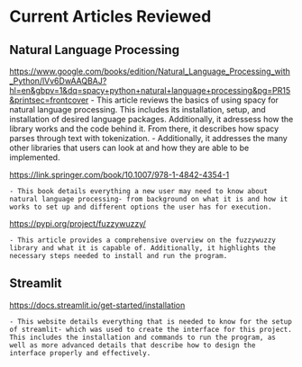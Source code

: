 # Current Articles Reviewed

## Natural Language Processing

https://www.google.com/books/edition/Natural_Language_Processing_with_Python/lVv6DwAAQBAJ?hl=en&gbpv=1&dq=spacy+python+natural+language+processing&pg=PR15&printsec=frontcover
    - This article reviews the basics of using spacy for natural language processing. This includes its installation, setup, and installation of desired language packages. Additionally, it adressess how the library works and the code behind it. From there, it describes how spacy parses through text with tokenization.
    - Additionally, it addresses the many other libraries that users can look at and how they are able to be implemented.

https://link.springer.com/book/10.1007/978-1-4842-4354-1

    - This book details everything a new user may need to know about natural language processing- from background on what it is and how it works to set up and different options the user has for execution.


https://pypi.org/project/fuzzywuzzy/

    - This article provides a comprehensive overview on the fuzzywuzzy library and what it is capable of. Additionally, it highlights the necessary steps needed to install and run the program.

## Streamlit

https://docs.streamlit.io/get-started/installation

    - This website details everything that is needed to know for the setup of streamlit- which was used to create the interface for this project. This includes the installation and commands to run the program, as well as more advanced details that describe how to design the interface properly and effectively.

